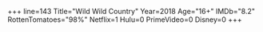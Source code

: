 +++
line=143
Title="Wild Wild Country"
Year=2018
Age="16+"
IMDb="8.2"
RottenTomatoes="98%"
Netflix=1
Hulu=0
PrimeVideo=0
Disney=0
+++

